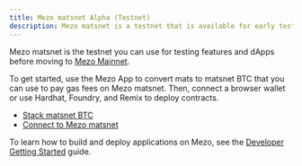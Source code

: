 ```yaml
---
title: Mezo matsnet Alpha (Testnet)
description: Mezo matsnet is a testnet that is available for early testing and development.
---
```


Mezo matsnet is the testnet you can use for testing features and dApps before moving to [Mezo Mainnet](../mainnet/).

To get started, use the Mezo App to convert mats to matsnet BTC that you can use to pay gas fees on Mezo matsnet. Then, connect a browser wallet or use Hardhat, Foundry, and Remix to deploy contracts.

* [Stack matsnet BTC](./mezo-matsnet-alpha-testnet/stack-matsnet-btc)
* [Connect to Mezo matsnet](./mezo-matsnet-alpha-testnet/connect-to-mezo-matsnet)

To learn how to build and deploy applications on Mezo, see the [Developer Getting Started](/docs/developers/getting-started) guide.
